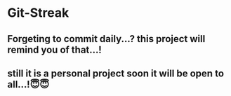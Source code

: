 # Git-Streak


## Forgeting to commit daily...? this project will remind you of that...!

## still it is a personal project soon it will be open to all...!😇😇
